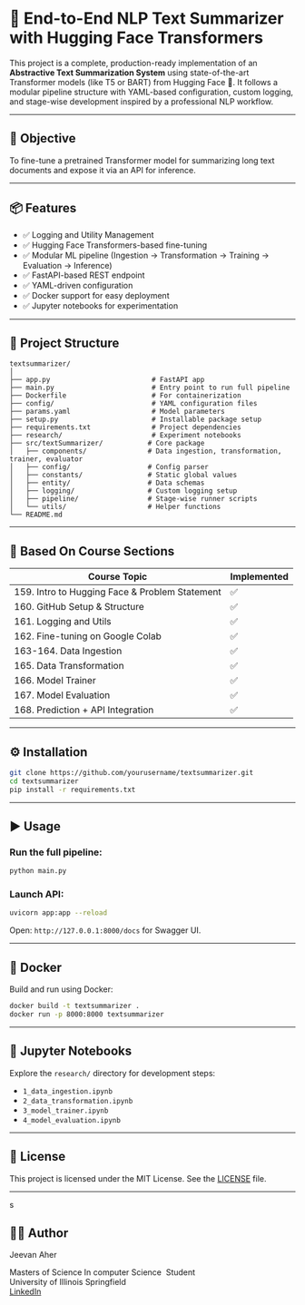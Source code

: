 # 🧠 End-to-End NLP Text Summarizer with Hugging Face Transformers

This project is a complete, production-ready implementation of an **Abstractive Text Summarization System** using state-of-the-art Transformer models (like T5 or BART) from Hugging Face 🤗. It follows a modular pipeline structure with YAML-based configuration, custom logging, and stage-wise development inspired by a professional NLP workflow.

---

## 🎯 Objective

To fine-tune a pretrained Transformer model for summarizing long text documents and expose it via an API for inference.

---

## 📦 Features

- ✅ Logging and Utility Management
- ✅ Hugging Face Transformers-based fine-tuning
- ✅ Modular ML pipeline (Ingestion → Transformation → Training → Evaluation → Inference)
- ✅ FastAPI-based REST endpoint
- ✅ YAML-driven configuration
- ✅ Docker support for easy deployment
- ✅ Jupyter notebooks for experimentation

---

## 📂 Project Structure

```
textsummarizer/
│
├── app.py                         # FastAPI app
├── main.py                        # Entry point to run full pipeline
├── Dockerfile                     # For containerization
├── config/                        # YAML configuration files
├── params.yaml                    # Model parameters
├── setup.py                       # Installable package setup
├── requirements.txt               # Project dependencies
├── research/                      # Experiment notebooks
├── src/textSummarizer/           # Core package
│   ├── components/               # Data ingestion, transformation, trainer, evaluator
│   ├── config/                   # Config parser
│   ├── constants/                # Static global values
│   ├── entity/                   # Data schemas
│   ├── logging/                  # Custom logging setup
│   ├── pipeline/                 # Stage-wise runner scripts
│   └── utils/                    # Helper functions
└── README.md
```

---

## 🧠 Based On Course Sections

| Course Topic                                   | Implemented |
| ---------------------------------------------- | ----------- |
| 159. Intro to Hugging Face & Problem Statement | ✅           |
| 160. GitHub Setup & Structure                  | ✅           |
| 161. Logging and Utils                         | ✅           |
| 162. Fine-tuning on Google Colab               | ✅           |
| 163-164. Data Ingestion                        | ✅           |
| 165. Data Transformation                       | ✅           |
| 166. Model Trainer                             | ✅           |
| 167. Model Evaluation                          | ✅           |
| 168. Prediction + API Integration              | ✅           |

---

## ⚙️ Installation

```bash
git clone https://github.com/yourusername/textsummarizer.git
cd textsummarizer
pip install -r requirements.txt
```

---

## ▶️ Usage

### Run the full pipeline:

```bash
python main.py
```

### Launch API:

```bash
uvicorn app:app --reload
```

Open: `http://127.0.0.1:8000/docs` for Swagger UI.

---

## 🐳 Docker

Build and run using Docker:

```bash
docker build -t textsummarizer .
docker run -p 8000:8000 textsummarizer
```

---

## 🧪 Jupyter Notebooks

Explore the `research/` directory for development steps:

- `1_data_ingestion.ipynb`
- `2_data_transformation.ipynb`
- `3_model_trainer.ipynb`
- `4_model_evaluation.ipynb`

---

## 📄 License

This project is licensed under the MIT License. See the [LICENSE](LICENSE) file.

---
s
## 👨‍💻 Author

Jeevan Aher

Masters of Science In computer Science  Student\
University of Illinois Springfield\
[LinkedIn](https://www.linkedin.com/in/jeevanaher732/)
